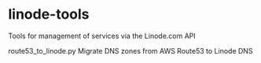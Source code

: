 linode-tools
============

Tools for management of services via the Linode.com API


route53_to_linode.py		Migrate DNS zones from AWS Route53 to Linode DNS

